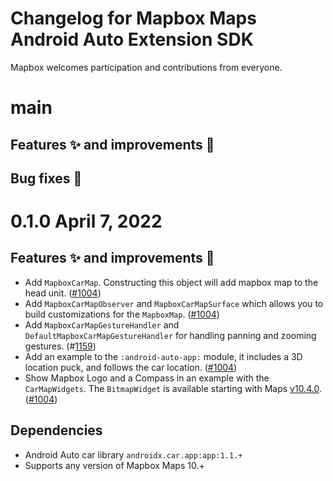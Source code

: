 # Changelog for Mapbox Maps Android Auto Extension SDK

Mapbox welcomes participation and contributions from everyone.

# main
## Features ✨ and improvements 🏁
## Bug fixes 🐞

# 0.1.0 April 7, 2022

## Features ✨ and improvements 🏁
* Add `MapboxCarMap`. Constructing this object will add mapbox map to the head unit. ([#1004](https://github.com/mapbox/mapbox-maps-android/pull/1004))
* Add `MapboxCarMapObserver` and `MapboxCarMapSurface` which allows you to build customizations for the `MapboxMap`. ([#1004](https://github.com/mapbox/mapbox-maps-android/pull/1004))
* Add `MapboxCarMapGestureHandler` and `DefaultMapboxCarMapGestureHandler` for handling panning and zooming gestures. (#[1159](https://github.com/mapbox/mapbox-maps-android/pull/1159))
* Add an example to the `:android-auto-app:` module, it includes a 3D location puck, and follows the car location. ([#1004](https://github.com/mapbox/mapbox-maps-android/pull/1004))
* Show Mapbox Logo and a Compass in an example with the `CarMapWidgets`. The `BitmapWidget` is available starting with Maps [v10.4.0](https://github.com/mapbox/mapbox-maps-android/releases/tag/android-v10.4.0). ([#1004](https://github.com/mapbox/mapbox-maps-android/pull/1004))

## Dependencies
* Android Auto car library `androidx.car.app:app:1.1.+`
* Supports any version of Mapbox Maps 10.+
